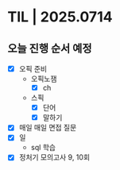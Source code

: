 # TIL | 2025.0714


## 오늘 진행 순서 예정

-   [x] 오픽 준비
    -   오픽노잼
        -   [x] ch
    -   스픽
        -   [x] 단어
        -   [x] 말하기
-   [x] 매일 매일 면접 질문
-   [x] 일
    -   sql 학습
-   [x] 정처기 모의고사 9, 10회
